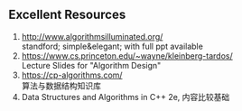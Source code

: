 ## Excellent Resources
1. http://www.algorithmsilluminated.org/
   </br> standford; simple&elegant; with full ppt available
2. https://www.cs.princeton.edu/~wayne/kleinberg-tardos/
   </br> Lecture Slides for "Algorithm Design"
3. https://cp-algorithms.com/
   </br> 算法与数据结构知识库
4. Data Structures and Algorithms in C++ 2e, 内容比较基础
